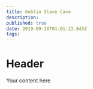 ```yaml
---
title: Goblin Slave Cave
description: 
published: true
date: 2019-09-16T01:01:23.845Z
tags: 
---
```


# Header
Your content here